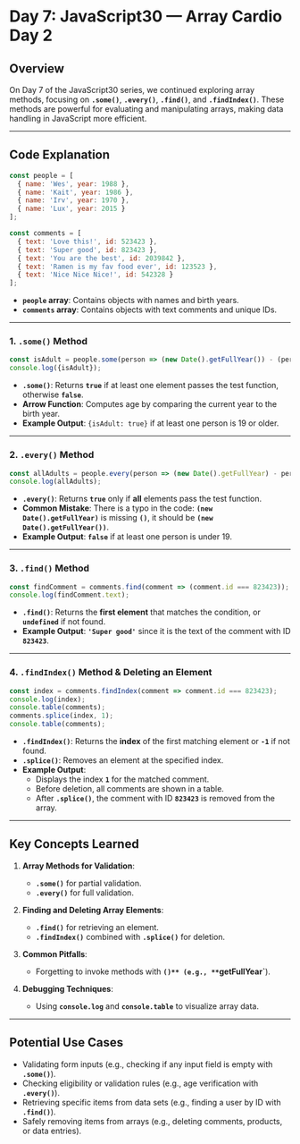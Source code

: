 # Day 7: JavaScript30 — Array Cardio Day 2

## Overview
On Day 7 of the JavaScript30 series, we continued exploring array methods, focusing on **`.some()`**, **`.every()`**, **`.find()`**, and **`.findIndex()`**. These methods are powerful for evaluating and manipulating arrays, making data handling in JavaScript more efficient.

---

## Code Explanation

```javascript
const people = [
  { name: 'Wes', year: 1988 },
  { name: 'Kait', year: 1986 },
  { name: 'Irv', year: 1970 },
  { name: 'Lux', year: 2015 }
];

const comments = [
  { text: 'Love this!', id: 523423 },
  { text: 'Super good', id: 823423 },
  { text: 'You are the best', id: 2039842 },
  { text: 'Ramen is my fav food ever', id: 123523 },
  { text: 'Nice Nice Nice!', id: 542328 }
];
```
- **`people` array**: Contains objects with names and birth years.
- **`comments` array**: Contains objects with text comments and unique IDs.

---

### **1. `.some()` Method**

```javascript
const isAdult = people.some(person => (new Date().getFullYear()) - (person.year) >= 19);
console.log({isAdult});
```
- **`.some()`**: Returns **`true`** if at least one element passes the test function, otherwise **`false`**.
- **Arrow Function**: Computes age by comparing the current year to the birth year.
- **Example Output**: `{isAdult: true}` if at least one person is 19 or older.

---

### **2. `.every()` Method**

```javascript
const allAdults = people.every(person => (new Date().getFullYear) - person.year >= 19);
console.log(allAdults);
```
- **`.every()`**: Returns **`true`** only if **all** elements pass the test function.
- **Common Mistake**: There is a typo in the code: **`(new Date().getFullYear)`** is missing **`()`**, it should be **`(new Date().getFullYear())`**.
- **Example Output**: **`false`** if at least one person is under 19.

---

### **3. `.find()` Method**

```javascript
const findComment = comments.find(comment => (comment.id === 823423));
console.log(findComment.text);
```
- **`.find()`**: Returns the **first element** that matches the condition, or **`undefined`** if not found.
- **Example Output**: **`'Super good'`** since it is the text of the comment with ID **`823423`**.

---

### **4. `.findIndex()` Method & Deleting an Element**

```javascript
const index = comments.findIndex(comment => comment.id === 823423);
console.log(index);
console.table(comments);
comments.splice(index, 1);
console.table(comments);
```
- **`.findIndex()`**: Returns the **index** of the first matching element or **`-1`** if not found.
- **`.splice()`**: Removes an element at the specified index.
- **Example Output**:
  - Displays the index **`1`** for the matched comment.
  - Before deletion, all comments are shown in a table.
  - After **`.splice()`**, the comment with ID **`823423`** is removed from the array.

---

## Key Concepts Learned

1. **Array Methods for Validation**:
   - **`.some()`** for partial validation.
   - **`.every()`** for full validation.

2. **Finding and Deleting Array Elements**:
   - **`.find()`** for retrieving an element.
   - **`.findIndex()`** combined with **`.splice()`** for deletion.

3. **Common Pitfalls**:
   - Forgetting to invoke methods with **`()** (e.g., **`getFullYear`**).

4. **Debugging Techniques**:
   - Using **`console.log`** and **`console.table`** to visualize array data.

---

## Potential Use Cases
- Validating form inputs (e.g., checking if any input field is empty with **`.some()`**).
- Checking eligibility or validation rules (e.g., age verification with **`.every()`**).
- Retrieving specific items from data sets (e.g., finding a user by ID with **`.find()`**).
- Safely removing items from arrays (e.g., deleting comments, products, or data entries).

